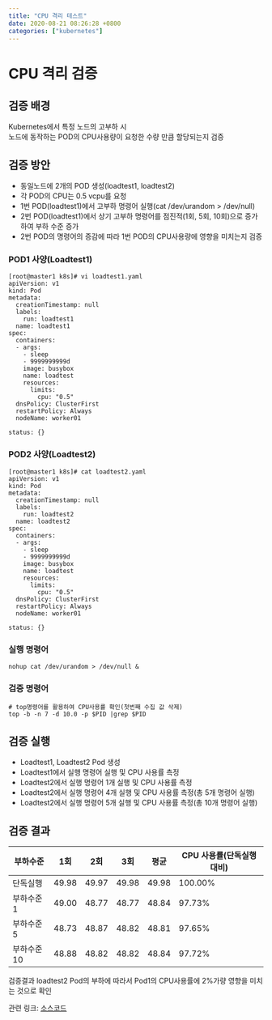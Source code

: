 ```yaml
---
title: "CPU 격리 테스트"
date: 2020-08-21 08:26:28 +0800
categories: ["kubernetes"]
---
```


# CPU 격리 검증

## 검증 배경

Kubernetes에서 특정 노드의 고부하 시  
노드에 동작하는 POD의 CPU사용량이 요청한 수량 만큼 할당되는지 검증

## 검증 방안

- 동일노드에 2개의 POD 생성(loadtest1, loadtest2)
- 각 POD의 CPU는 0.5 vcpu를 요청
- 1번 POD(loadtest1)에서 고부하 명령어 실행(cat /dev/urandom > /dev/null)
- 2번 POD(loadtest1)에서 상기 고부하 명령어를 점진적(1회, 5회, 10회)으로 증가 하여 부하 수준 증가
- 2번 POD의 명령어의 증감에 따라 1번 POD의 CPU사용량에 영향을 미치는지 검증

### POD1 사양(Loadtest1)

    [root@master1 k8s]# vi loadtest1.yaml
    apiVersion: v1
    kind: Pod
    metadata:
      creationTimestamp: null
      labels:
        run: loadtest1
      name: loadtest1
    spec:
      containers:
      - args:
        - sleep
        - 9999999999d
        image: busybox
        name: loadtest
        resources:
          limits:
            cpu: "0.5"
      dnsPolicy: ClusterFirst
      restartPolicy: Always
      nodeName: worker01

    status: {}

### POD2 사양(Loadtest2)

    [root@master1 k8s]# cat loadtest2.yaml
    apiVersion: v1
    kind: Pod
    metadata:
      creationTimestamp: null
      labels:
        run: loadtest2
      name: loadtest2
    spec:
      containers:
      - args:
        - sleep
        - 9999999999d
        image: busybox
        name: loadtest
        resources:
          limits:
            cpu: "0.5"
      dnsPolicy: ClusterFirst
      restartPolicy: Always
      nodeName: worker01

    status: {}

### 실행 명령어

    nohup cat /dev/urandom > /dev/null &

### 검증 명령어

    # top명령어를 활용하여 CPU사용률 확인(첫번째 수집 값 삭제)
    top -b -n 7 -d 10.0 -p $PID |grep $PID

## 검증 실행

- Loadtest1, Loadtest2 Pod 생성
- Loadtest1에서 실행 명령어 실행 및 CPU 사용률 측정
- Loadtest2에서 실행 명령어 1개 실행 및 CPU 사용률 측정
- Loadtest2에서 실행 명령어 4개 실행 및 CPU 사용률 측정(총 5개 명령어 실행)
- Loadtest2에서 실행 명령어 5개 실행 및 CPU 사용률 측정(총 10개 명령어 실행)

## 검증 결과

|부하수준|1회|2회|3회|평균|CPU 사용률(단독실행 대비)|
|------|---|---|---|---|---|
|단독실행|49.98|49.97|49.98|49.98|100.00%|
|부하수준1|49.00|48.77|48.77|48.84|97.73%|
|부하수준5|48.73|48.87|48.82|48.81|97.65%|
|부하수준10|48.88|48.82|48.82|48.84|97.72%|

검증결과 loadtest2 Pod의 부하에 따라서 Pod1의 CPU사용률에 2%가량 영향을 미치는 것으로 확인

관련 링크: [소스코드](https://github.com/jeonwoosung/k8s-install/tree/master/k8s_test/cpu-isolation/half_core)
